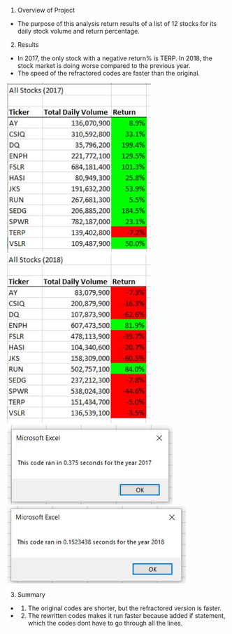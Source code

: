 1. Overview of Project
- The purpose of this analysis return results of a list of 12 stocks for its daily stock volume and return percentage.
2. Results
- In 2017, the only stock with a negative return% is TERP. In 2018, the stock market is doing worse compared to the previous year.
- The speed of the refractored codes are faster than the original.

![alt text](https://github.com/shuyaof/kickstarter-analysis/blob/main/VBA_Challenge_2017.JPG)
![alt text](https://github.com/shuyaof/kickstarter-analysis/blob/main/VBA_Challenge_2018.JPG)
![alt text](https://github.com/shuyaof/kickstarter-analysis/blob/main/Timer2017.JPG)
![alt text](https://github.com/shuyaof/kickstarter-analysis/blob/main/Timer2018.JPG)

3. Summary
- 1. The original codes are shorter, but the refractored version is faster.  
- 2. The rewritten codes makes it run faster because added if statement, which the codes dont have to go through all the lines. 